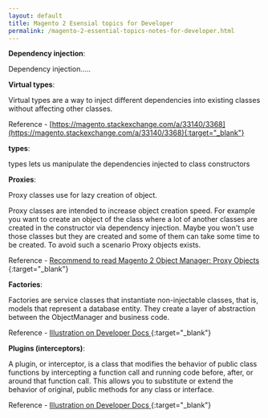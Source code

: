 ```yaml
---
layout: default
title: Magento 2 Esensial topics for Developer
permalink: /magento-2-essential-topics-notes-for-developer.html
---
```



**Dependency injection**:

Dependency injection.....

**Virtual types**:

<span class="inlinecode">Virtual types</span> are a way to inject different dependencies into existing classes without affecting other classes.

Reference - [https://magento.stackexchange.com/a/33140/3368](https://magento.stackexchange.com/a/33140/3368){:target="_blank"}

**types**:

<span class="inlinecode">types</span> lets us manipulate the dependencies injected to class constructors

**Proxies**:

<span class="inlinecode">Proxy</span> classes use for lazy creation of object. 

Proxy classes are intended to increase object creation speed. For example you want to create an object of the class where a lot of another classes are created in the constructor via dependency injection. Maybe you won't use those classes but they are created and some of them can take some time to be created. To avoid such a scenario Proxy objects exists.

Reference - [Recommend to read Magento 2 Object Manager: Proxy Objects ](https://alanastorm.com/magento_2_object_manager_proxy_objects/){:target="_blank"}

**Factories**:

Factories are service classes that instantiate non-injectable classes, that is, models that represent a database entity. They create a layer of abstraction between the ObjectManager and business code.

Reference - [Illustration on Developer Docs ](https://alanastorm.com/magento_2_object_manager_proxy_objects/){:target="_blank"}

**Plugins (interceptors)**:

 A plugin, or interceptor, is a class that modifies the behavior of public class functions by intercepting a function call and running code before, after, or around that function call. This allows you to substitute or extend the behavior of original, public methods for any class or interface.


 Reference - [Illustration on Developer Docs ](https://developer.adobe.com/commerce/php/development/components/plugins/){:target="_blank"}
